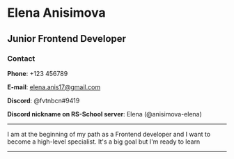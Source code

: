 # Elena Anisimova
## Junior Frontend Developer
### Contact

**Phone**: +123 456789

**E-mail**: elena.anis17@gmail.com

**Discord**: @fvtnbcn#9419

**Discord nickname on RS-School server**: Elena (@anisimova-elena)
***
I am at the beginning of my path as a Frontend developer and I want to become a high-level specialist. It's a big goal but I'm ready to learn
***